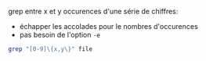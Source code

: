 grep entre x et y occurences d'une série de chiffres:
* échapper les accolades pour le nombres d'occurences
* pas besoin de l'option `-e`

````bash
grep "[0-9]\{x,y\}" file
````
